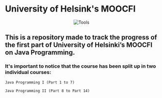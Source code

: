 # University of Helsink's MOOCFI
<div align="center">

![Tools](https://skillicons.dev/icons?i=java,github)

</div>

## This is a repository made to track the progress of the first part of University of Helsinki’s MOOCFI on Java Programming.

### It's important to notice that the course has been split up in two individual courses:

    Java Programming I (Part 1 to 7)

    Java Programming II (Part 8 to Part 14) 


